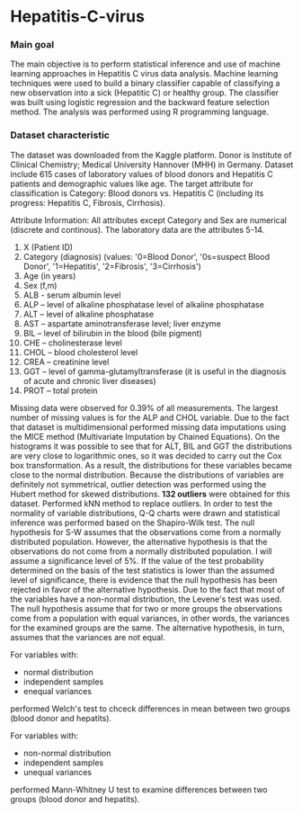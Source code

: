 # Hepatitis-C-virus

### Main goal
The main objective is to perform statistical inference and use of machine learning approaches in Hepatitis C virus data analysis. Machine learning techniques were used to build a binary classifier capable of classifying a new observation into a sick (Hepatitic C) or healthy group. The classifier was built using logistic regression and the backward feature selection method. The analysis was performed using R programming language.

### Dataset characteristic
The dataset was downloaded from the Kaggle platform. Donor is Institute of Clinical Chemistry; Medical University Hannover (MHH) in Germany. Dataset include 615 cases of laboratory values of blood donors and Hepatitis C patients and demographic values like age. The target attribute for classification is Category: Blood donors vs. Hepatitis C (including its progress: Hepatitis C, Fibrosis, Cirrhosis).

Attribute Information:
All attributes except Category and Sex are numerical (discrete and continous). The laboratory data are the attributes 5-14.
1) X (Patient ID)
2) Category (diagnosis) (values: '0=Blood Donor', '0s=suspect Blood Donor', '1=Hepatitis', '2=Fibrosis', '3=Cirrhosis')
3) Age (in years)
4) Sex (f,m)
5) ALB  - serum albumin level
6) ALP –  level of alkaline phosphatase level of alkaline phosphatase
7) ALT –  level of alkaline phosphatase
8) AST –  aspartate aminotransferase level; liver enzyme
9) BIL –  level of bilirubin in the blood (bile pigment)
10) CHE –  cholinesterase level
11) CHOL –  blood cholesterol level
12) CREA –  creatinine level
13) GGT –  level of gamma-glutamyltransferase (it is useful in the diagnosis of acute and chronic liver diseases)
14) PROT – total protein

Missing data were observed for 0.39% of all measurements. The largest number of missing values is for the  ALP and CHOL variable. Due to the fact that dataset is multidimensional performed missing data imputations using the MICE method (Multivariate Imputation by Chained Equations).
On the histograms it was possible to see that for ALT, BIL and GGT the distributions are very close to logarithmic ones, so it was decided to carry out the Cox box transformation. As a result, the distributions for these variables became close to the normal distribution. Because the distributions of variables are definitely not symmetrical, outlier detection was performed using the Hubert method for skewed distributions. **132 outliers** were obtained for this dataset. Performed kNN method to replace outliers.
In order to test the normality of variable distributions, Q-Q charts were drawn and statistical inference was performed based on the Shapiro-Wilk test. The null hypothesis for S-W assumes that the observations come from a normally distributed population. However, the alternative hypothesis is that the observations do not come from a normally distributed population. I will assume a significance level of 5%. If the value of the test probability determined on the basis of the test statistics is lower than the assumed level of significance, there is evidence that the null hypothesis has been rejected in favor of the alternative hypothesis.
Due to the fact that most of the variables have a non-normal distribution, the Levene's test was used. The null hypothesis assume that for two or more groups the observations come from a population with equal variances, in other words, the variances for the examined groups are the same. The alternative hypothesis, in turn, assumes that the variances are not equal.

For variables with:
- normal distribution
- independent samples
- enequal variances

performed Welch's test to chceck differences in mean between two groups (blood donor and hepatits).

For variables with:
- non-normal distribution
- independent samples
- unequal variances

performed Mann-Whitney U test to examine differences between two groups (blood donor and hepatits).







